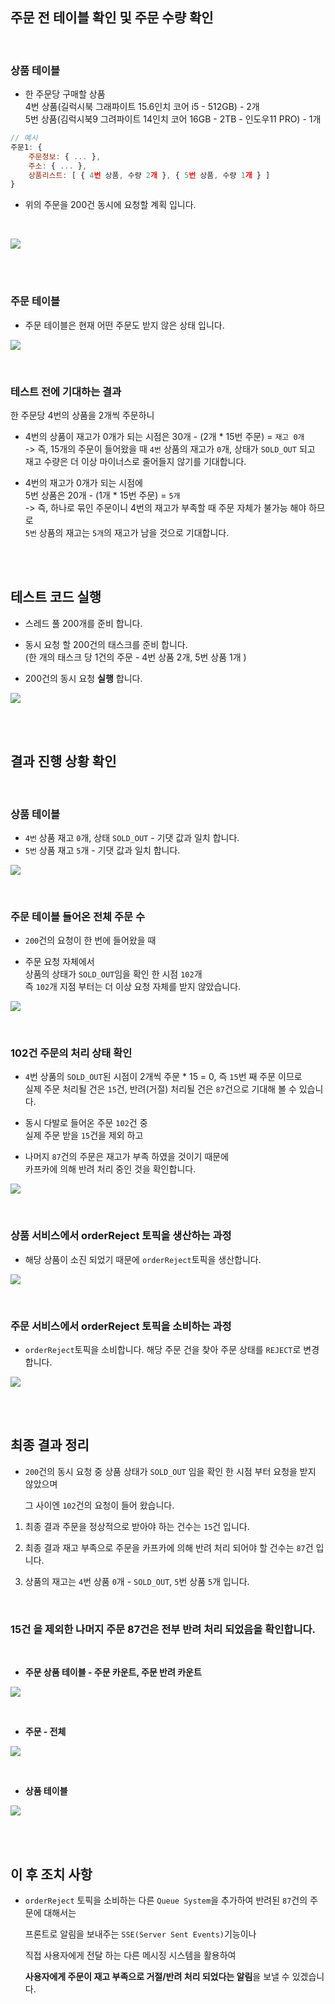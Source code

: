 ## 주문 전 테이블 확인 및 주문 수량 확인

<br>

### 상품 테이블

- 한 주문당 구매할 상품  
	4번 상품(길럭시북 그래파이트 15.6인치 코어 i5 - 512GB) - 2개  
	5번 상품(김럭시북9 그려파이트 14인치 코어 16GB - 2TB - 인도우11 PRO) - 1개


```javascript
// 예시
주문1: {
	주문정보: { ... },
	주소: { ... },
	상품리스트: [ { 4번 상품, 수량 2개 }, { 5번 상품, 수량 1개 } ]
}
```
  
- 위의 주문을 200건 동시에 요청할 계획 입니다.

<br>

![](https://velog.velcdn.com/images/develing1991/post/163b75f4-f614-4d7a-80f8-1cb5a8023a97/image.png)



<br><br>

### 주문 테이블

- 주문 테이블은 현재 어떤 주문도 받지 않은 상태 입니다.  

![](https://velog.velcdn.com/images/develing1991/post/53f71138-5a5a-40d4-bbfd-2aa6ee4866ce/image.png)


<br>

### 테스트 전에 기대하는 결과

한 주문당 4번의 상품을 2개씩 주문하니 

- 4번의 상품이 재고가 0개가 되는 시점은 30개 - (2개 * 15번 주문) = `재고 0개`   
	-> 즉, 15개의 주문이 들어왔을 때 `4번` 상품의 재고가 `0`개, 상태가 `SOLD_OUT` 되고    
	재고 수량은 더 이상 마이너스로 줄어들지 않기를 기대합니다.  

- 4번의 재고가 0개가 되는 시점에   
	5번 상품은 20개 - (1개 * 15번 주문) = `5개`   
    	-> 즉, 하나로 묶인 주문이니 4번의 재고가 부족할 때 주문 자체가 불가능 해야 하므로  
        `5번` 상품의 재고는 `5개`의 재고가 남을 것으로 기대합니다.

<br><br>

## 테스트 코드 실행

- 스레드 풀 200개를 준비 합니다.

- 동시 요청 할 200건의 태스크를 준비 합니다.  
	(한 개의 태스크 당 1건의 주문 - 4번 상품 2개, 5번 상품 1개 )

- 200건의 동시 요청 **실행** 합니다.


![](https://velog.velcdn.com/images/develing1991/post/604ac478-e386-42a8-b254-39992473fe08/image.png)


<br><br>

## 결과 진행 상황 확인

<br>

### 상품 테이블

- `4번` 상품 재고 `0`개, 상태 `SOLD_OUT` - 기댓 값과 일치 합니다.  
- `5번` 상품 재고 `5`개  - 기댓 값과 일치 합니다.  

![](https://velog.velcdn.com/images/develing1991/post/bcf80392-d269-400e-af89-a029690bde22/image.png)

<br>

### 주문 테이블 들어온 전체 주문 수

- `200`건의 요청이  한 번에 들어왔을 때

- 주문 요청 자체에서   
	상품의 상태가 `SOLD_OUT`임을 확인 한 시점 `102`개  
	즉 `102`개 지점 부터는 더 이상 요청 자체를 받지 않았습니다.  

![](https://velog.velcdn.com/images/develing1991/post/a2babe58-410c-4995-974d-47cb52666fad/image.png)


<br>

### 102건 주문의 처리 상태 확인

- `4`번 상품의 `SOLD_OUT`된 시점이 2개씩 주문 * 15 = 0, 즉 `15`번 째 주문 이므로  
	실제 주문 처리될 건은 `15`건, 반려(거절) 처리될 건은 `87`건으로 기대해 볼 수 있습니다.

- 동시 다발로 들어온 주문 `102`건 중  
	실제 주문 받을 `15`건을 제외 하고   

- 나머지 `87`건의 주문은 재고가 부족 하였을 것이기 때문에  
	카프카에 의해 반려 처리 중인 것을 확인합니다.  

![](https://velog.velcdn.com/images/develing1991/post/7d77255a-8202-4483-8a90-c04e7abfd130/image.png)




<br>

### 상품 서비스에서 orderReject 토픽을 생산하는 과정

- 해당 상품이 소진 되었기 때문에 `orderReject`토픽을 생산합니다.

![](https://velog.velcdn.com/images/develing1991/post/47c14bc4-f8ab-46a5-9d2d-92a5b360a4f0/image.png)

<br>

### 주문 서비스에서 orderReject 토픽을 소비하는 과정

- `orderReject`토픽을 소비합니다. 해당 주문 건을 찾아 주문 상태를 `REJECT`로 변경 합니다.
  
![](https://velog.velcdn.com/images/develing1991/post/4f046a68-ed06-4a76-b822-9386594ba2a1/image.png)

<br><br>

## 최종 결과 정리

- `200`건의 동시 요청 중 상품 상태가 `SOLD_OUT` 임을 확인 한 시점 부터 요청을 받지 않았으며   

	그 사이엔 `102`건의 요청이 들어 왔습니다.  

1. 최종 결과 주문을 정상적으로 받아야 하는 건수는 `15`건 입니다.  

2. 최종 결과 재고 부족으로 주문을 카프카에 의해 반려 처리 되어야 할 건수는 `87`건 입니다.

3. 상품의 재고는 `4`번 상품 `0`개 - `SOLD_OUT`, `5`번 상품 `5`개 입니다.

<br>

### 15건 을 제외한 나머지 주문 87건은 전부 반려 처리 되었음을 확인합니다.

<br>

- **주문 상품 테이블 - 주문 카운트, 주문 반려 카운트**
  

![](https://velog.velcdn.com/images/develing1991/post/13384729-1f63-4ea5-88c4-442085c006ba/image.png)


<br>

- **주문 - 전체**
  
![](https://velog.velcdn.com/images/develing1991/post/6b32825c-db31-45fd-bc74-98b37bb5351f/image.png)


<br>

- **상품 테이블**
  
![](https://velog.velcdn.com/images/develing1991/post/3bd34b52-74d5-480e-9d12-8c45385f394a/image.png)

<br><br>

## 이 후 조치 사항

- `orderReject` 토픽을 소비하는 다른 `Queue System`을 추가하여 반려된 `87`건의 주문에 대해서는  
  
	프론트로 알림을 보내주는 `SSE(Server Sent Events)`기능이나  

  직접 사용자에게 전달 하는 다른 메시징 시스템을 활용하여     
  
  	**사용자에게 주문이 재고 부족으로 거절/반려 처리 되었다는 알림**을 보낼 수 있겠습니다.
